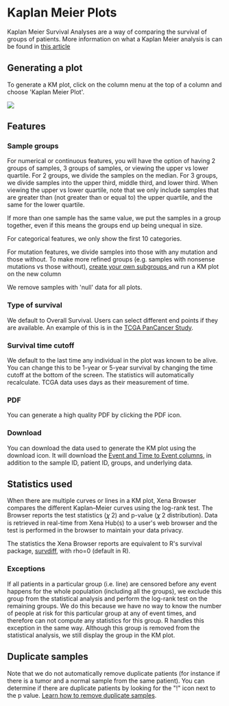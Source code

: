 # Kaplan Meier Plots

Kaplan Meier Survival Analyses are a way of comparing the survival of groups of patients. More information on what a Kaplan Meier analysis is can be found in [this article](http://www.ncbi.nlm.nih.gov/pmc/articles/PMC3932959/)

## Generating a plot

To generate a KM plot, click on the column menu at the top of a column and choose 'Kaplan Meier Plot'. 

![](../.gitbook/assets/atacseqfgd4km.gif)

## Features

### Sample groups

For numerical or continuous features, you will have the option of having 2 groups of samples, 3 groups of samples, or viewing the upper vs lower quartile. For 2 groups, we divide the samples on the median. For 3 groups, we divide samples into the upper third, middle third, and lower third. When viewing the upper vs lower quartile, note that we only include samples that are greater than \(not greater than or equal to\) the upper quartile, and the same for the lower quartile.

If more than one sample has the same value, we put the samples in a group together, even if this means the groups end up being unequal in size.

For categorical features, we only show the first 10 categories.

For mutation features, we divide samples into those with any mutation and those without. To make more refined groups \(e.g. samples with nonsense mutations vs those without\), [create your own subgroups ](filter-and-subgrouping/)and run a KM plot on the new column

We remove samples with 'null' data for all plots.

### Type of survival

We default to Overall Survival. Users can select different end points if they are available. An example of this is in the [TCGA PanCancer Study](https://xenabrowser.net/heatmap/?bookmark=bdfafba0e4256523a202948e8fa5d26c).

### Survival time cutoff

We default to the last time any individual in the plot was known to be alive. You can change this to be 1-year or 5-year survival by changing the time cutoff at the bottom of the screen. The statistics will automatically recalculate. TCGA data uses days as their measurement of time.

### PDF

You can generate a high quality PDF by clicking the PDF icon.

### Download

You can download the data used to generate the KM plot using the download icon. It will download the [Event and Time to Event columns](../local-xena-hub/km-plots-using-data-from-a-local-xena-hub.md#time-to-event-and-event), in addition to the sample ID, patient ID, groups, and underlying data.

## Statistics used

When there are multiple curves or lines in a KM plot, Xena Browser compares the different Kaplan–Meier curves using the log-rank test. The Browser reports the test statistics \(𝜒 2\) and p-value \(𝜒 2 distribution\). Data is retrieved in real-time from Xena Hub\(s\) to a user's web browser and the test is performed in the browser to maintain your data privacy.

The statistics the Xena Browser reports are equivalent to R's survival package, [survdiff](https://stat.ethz.ch/R-manual/R-devel/library/survival/html/survdiff.html), with rho=0 \(default in R\).

### **Exceptions**

If all patients in a particular group \(i.e. line\) are censored before any event happens for the whole population \(including all the groups\), we exclude this group from the statistical analysis and perform the log-rank test on the remaining groups. We do this because we have no way to know the number of people at risk for this particular group at any of event times, and therefore can not compute any statistics for this group. R handles this exception in the same way. Although this group is removed from the statistical analysis, we still display the group in the KM plot.

## Duplicate samples

Note that we do not automatically remove duplicate patients \(for instance if there is a tumor and a normal sample from the same patient\). You can determine if there are duplicate patients by looking for the "!" icon next to the p value. [Learn how to remove duplicate samples](../how-do-i/how-do-i-remove-duplicate-samples-from-a-km-plot.md).

